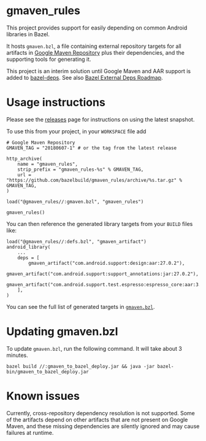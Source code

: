 # gmaven_rules

This project provides support for easily depending on common Android libraries in Bazel.

It hosts `gmaven.bzl`, a file containing external repository
targets for all artifacts in [Google Maven Repository](https://maven.google.com) plus their
dependencies, and the supporting tools for generating it.

This project is an interim solution until Google Maven and AAR support is added to
[bazel-deps](https://github.com/johnynek/bazel-deps). See also 
[Bazel External Deps Roadmap](https://www.bazel.build/roadmaps/external-deps.html).

# Usage instructions

Please see the
[releases](https://github.com/bazelbuild/gmaven_rules/releases/latest) page for
instructions on using the latest snapshot.

To use this from your project, in your `WORKSPACE` file add

```
# Google Maven Repository
GMAVEN_TAG = "20180607-1" # or the tag from the latest release

http_archive(
    name = "gmaven_rules",
    strip_prefix = "gmaven_rules-%s" % GMAVEN_TAG,
    url = "https://github.com/bazelbuild/gmaven_rules/archive/%s.tar.gz" % GMAVEN_TAG,
)

load("@gmaven_rules//:gmaven.bzl", "gmaven_rules")

gmaven_rules()
```

You can then reference the generated library targets from your `BUILD` files like:

```
load("@gmaven_rules//:defs.bzl", "gmaven_artifact")
android_library(
    ...
    deps = [
        gmaven_artifact("com.android.support:design:aar:27.0.2"),
        gmaven_artifact("com.android.support:support_annotations:jar:27.0.2"),
        gmaven_artifact("com.android.support.test.espresso:espresso_core:aar:3.0.1"),
    ],
)
```

You can see the full list of generated targets in
[`gmaven.bzl`](https://raw.githubusercontent.com/aj-michael/gmaven_rules/master/gmaven.bzl).

# Updating gmaven.bzl

To update `gmaven.bzl`, run the following command. It will take about 3 minutes.

```
bazel build //:gmaven_to_bazel_deploy.jar && java -jar bazel-bin/gmaven_to_bazel_deploy.jar
```

# Known issues

Currently, cross-repository dependency resolution is not supported. Some of the
artifacts depend on other artifacts that are not present on Google Maven, and
these missing dependencies are silently ignored and may cause failures at
runtime. 
